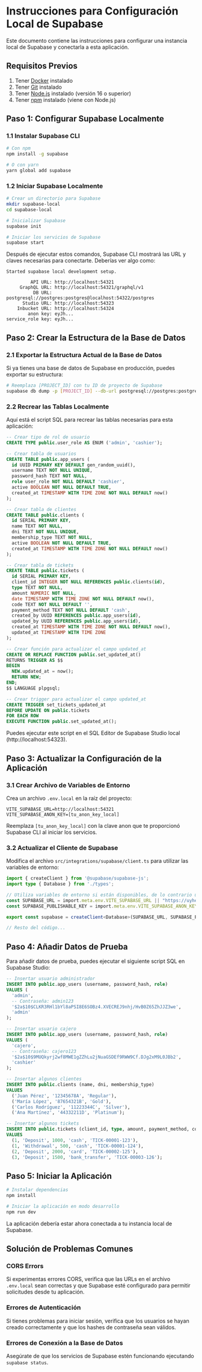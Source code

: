 
# Instrucciones para Configuración Local de Supabase

Este documento contiene las instrucciones para configurar una instancia local de Supabase y conectarla a esta aplicación.

## Requisitos Previos

1. Tener [Docker](https://www.docker.com/products/docker-desktop/) instalado
2. Tener [Git](https://git-scm.com/downloads) instalado
3. Tener [Node.js](https://nodejs.org/) instalado (versión 16 o superior)
4. Tener [npm](https://www.npmjs.com/) instalado (viene con Node.js)

## Paso 1: Configurar Supabase Localmente

### 1.1 Instalar Supabase CLI

```bash
# Con npm
npm install -g supabase

# O con yarn
yarn global add supabase
```

### 1.2 Iniciar Supabase Localmente

```bash
# Crear un directorio para Supabase
mkdir supabase-local
cd supabase-local

# Inicializar Supabase
supabase init

# Iniciar los servicios de Supabase
supabase start
```

Después de ejecutar estos comandos, Supabase CLI mostrará las URL y claves necesarias para conectarte. Deberías ver algo como:

```
Started supabase local development setup.

         API URL: http://localhost:54321
     GraphQL URL: http://localhost:54321/graphql/v1
          DB URL: postgresql://postgres:postgres@localhost:54322/postgres
      Studio URL: http://localhost:54323
    Inbucket URL: http://localhost:54324
        anon key: eyJh...
service_role key: eyJh...
```

## Paso 2: Crear la Estructura de la Base de Datos

### 2.1 Exportar la Estructura Actual de la Base de Datos

Si ya tienes una base de datos de Supabase en producción, puedes exportar su estructura:

```bash
# Reemplaza [PROJECT_ID] con tu ID de proyecto de Supabase
supabase db dump -p [PROJECT_ID] --db-url postgresql://postgres:postgres@localhost:54322/postgres > schema.sql
```

### 2.2 Recrear las Tablas Localmente

Aquí está el script SQL para recrear las tablas necesarias para esta aplicación:

```sql
-- Crear tipo de rol de usuario
CREATE TYPE public.user_role AS ENUM ('admin', 'cashier');

-- Crear tabla de usuarios
CREATE TABLE public.app_users (
  id UUID PRIMARY KEY DEFAULT gen_random_uuid(),
  username TEXT NOT NULL UNIQUE,
  password_hash TEXT NOT NULL,
  role user_role NOT NULL DEFAULT 'cashier',
  active BOOLEAN NOT NULL DEFAULT TRUE,
  created_at TIMESTAMP WITH TIME ZONE NOT NULL DEFAULT now()
);

-- Crear tabla de clientes
CREATE TABLE public.clients (
  id SERIAL PRIMARY KEY,
  name TEXT NOT NULL,
  dni TEXT NOT NULL UNIQUE,
  membership_type TEXT NOT NULL,
  active BOOLEAN NOT NULL DEFAULT TRUE,
  created_at TIMESTAMP WITH TIME ZONE NOT NULL DEFAULT now()
);

-- Crear tabla de tickets
CREATE TABLE public.tickets (
  id SERIAL PRIMARY KEY,
  client_id INTEGER NOT NULL REFERENCES public.clients(id),
  type TEXT NOT NULL,
  amount NUMERIC NOT NULL,
  date TIMESTAMP WITH TIME ZONE NOT NULL DEFAULT now(),
  code TEXT NOT NULL DEFAULT '',
  payment_method TEXT NOT NULL DEFAULT 'cash',
  created_by UUID REFERENCES public.app_users(id),
  updated_by UUID REFERENCES public.app_users(id),
  created_at TIMESTAMP WITH TIME ZONE NOT NULL DEFAULT now(),
  updated_at TIMESTAMP WITH TIME ZONE
);

-- Crear función para actualizar el campo updated_at
CREATE OR REPLACE FUNCTION public.set_updated_at()
RETURNS TRIGGER AS $$
BEGIN
  NEW.updated_at = now();
  RETURN NEW;
END;
$$ LANGUAGE plpgsql;

-- Crear trigger para actualizar el campo updated_at
CREATE TRIGGER set_tickets_updated_at
BEFORE UPDATE ON public.tickets
FOR EACH ROW
EXECUTE FUNCTION public.set_updated_at();
```

Puedes ejecutar este script en el SQL Editor de Supabase Studio local (http://localhost:54323).

## Paso 3: Actualizar la Configuración de la Aplicación

### 3.1 Crear Archivo de Variables de Entorno

Crea un archivo `.env.local` en la raíz del proyecto:

```
VITE_SUPABASE_URL=http://localhost:54321
VITE_SUPABASE_ANON_KEY=[tu_anon_key_local]
```

Reemplaza `[tu_anon_key_local]` con la clave anon que te proporcionó Supabase CLI al iniciar los servicios.

### 3.2 Actualizar el Cliente de Supabase

Modifica el archivo `src/integrations/supabase/client.ts` para utilizar las variables de entorno:

```typescript
import { createClient } from '@supabase/supabase-js';
import type { Database } from './types';

// Utiliza variables de entorno si están disponibles, de lo contrario usa los valores predeterminados
const SUPABASE_URL = import.meta.env.VITE_SUPABASE_URL || "https://uyheexfmcnnqkswmdtcs.supabase.co";
const SUPABASE_PUBLISHABLE_KEY = import.meta.env.VITE_SUPABASE_ANON_KEY || "eyJhbGciOiJIUzI1NiIsInR5cCI6IkpXVCJ9.eyJpc3MiOiJzdXBhYmFzZSIsInJlZiI6InV5aGVleGZtY25ucWtzd21kdGNzIiwicm9sZSI6ImFub24iLCJpYXQiOjE3NDM2NDg2OTAsImV4cCI6MjA1OTIyNDY5MH0.I3O9Q31PxD8RufO6Kz8qt3UzV1vitkT-B1GnKArbsY4";

export const supabase = createClient<Database>(SUPABASE_URL, SUPABASE_PUBLISHABLE_KEY);

// Resto del código...
```

## Paso 4: Añadir Datos de Prueba

Para añadir datos de prueba, puedes ejecutar el siguiente script SQL en Supabase Studio:

```sql
-- Insertar usuario administrador
INSERT INTO public.app_users (username, password_hash, role)
VALUES (
  'admin',
  -- Contraseña: admin123
  '$2a$10$CLKR3RHl1bYl8aPSI8E6SOBz4.XVECREJ9nhj/HvB0Z65ZhJJZ3we',
  'admin'
);

-- Insertar usuario cajero
INSERT INTO public.app_users (username, password_hash, role)
VALUES (
  'cajero',
  -- Contraseña: cajero123
  '$2a$10$9MUQkyrj2wf8MWE1gZZhLu2jNuaGSDEf9RWW9Cf.DJg2xM9L0JBb2',
  'cashier'
);

-- Insertar algunos clientes
INSERT INTO public.clients (name, dni, membership_type)
VALUES 
  ('Juan Pérez', '12345678A', 'Regular'),
  ('María López', '87654321B', 'Gold'),
  ('Carlos Rodríguez', '11223344C', 'Silver'),
  ('Ana Martínez', '44332211D', 'Platinum');

-- Insertar algunos tickets
INSERT INTO public.tickets (client_id, type, amount, payment_method, code)
VALUES 
  (1, 'Deposit', 1000, 'cash', 'TICK-00001-123'),
  (1, 'Withdrawal', 500, 'cash', 'TICK-00001-124'),
  (2, 'Deposit', 2000, 'card', 'TICK-00002-125'),
  (3, 'Deposit', 1500, 'bank_transfer', 'TICK-00003-126');
```

## Paso 5: Iniciar la Aplicación

```bash
# Instalar dependencias
npm install

# Iniciar la aplicación en modo desarrollo
npm run dev
```

La aplicación debería estar ahora conectada a tu instancia local de Supabase.

## Solución de Problemas Comunes

### CORS Errors
Si experimentas errores CORS, verifica que las URLs en el archivo `.env.local` sean correctas y que Supabase esté configurado para permitir solicitudes desde tu aplicación.

### Errores de Autenticación
Si tienes problemas para iniciar sesión, verifica que los usuarios se hayan creado correctamente y que los hashes de contraseña sean válidos.

### Errores de Conexión a la Base de Datos
Asegúrate de que los servicios de Supabase estén funcionando ejecutando `supabase status`.
